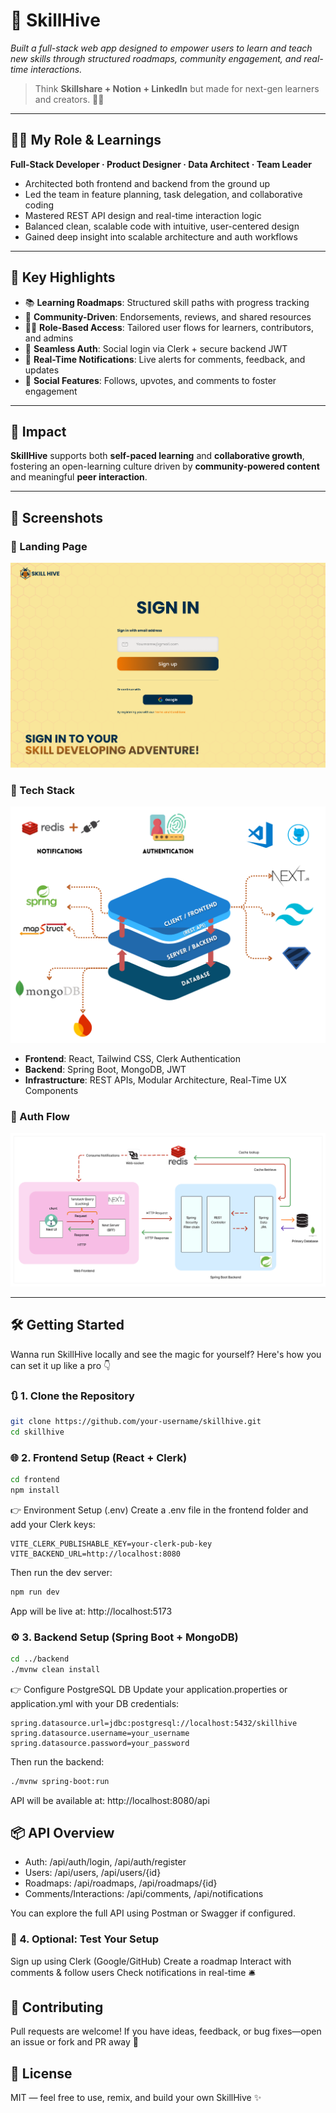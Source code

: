 # 🚀 SkillHive

_Built a full-stack web app designed to empower users to learn and teach new skills through structured roadmaps, community engagement, and real-time interactions._

> Think **Skillshare + Notion + LinkedIn** but made for next-gen learners and creators. 🌱🚀

---

## 👩‍💻 My Role & Learnings
**Full-Stack Developer · Product Designer · Data Architect · Team Leader**

- Architected both frontend and backend from the ground up  
- Led the team in feature planning, task delegation, and collaborative coding  
- Mastered REST API design and real-time interaction logic  
- Balanced clean, scalable code with intuitive, user-centered design  
- Gained deep insight into scalable architecture and auth workflows 
---

## 🚀 Key Highlights

- 📚 **Learning Roadmaps**: Structured skill paths with progress tracking  
- 👥 **Community-Driven**: Endorsements, reviews, and shared resources  
- 🧑‍🏫 **Role-Based Access**: Tailored user flows for learners, contributors, and admins  
- 🔐 **Seamless Auth**: Social login via Clerk + secure backend JWT  
- 🔔 **Real-Time Notifications**: Live alerts for comments, feedback, and updates  
- 💬 **Social Features**: Follows, upvotes, and comments to foster engagement   

---

## 🌟 Impact

**SkillHive** supports both **self-paced learning** and **collaborative growth**, fostering an open-learning culture driven by **community-powered content** and meaningful **peer interaction**.

---

## 📸 Screenshots

### 🔹 Landing Page  
![Landing Page](Landing.png)

### 🔹 Tech Stack  
![Roadmap View](Architecture.png)

- **Frontend**: React, Tailwind CSS, Clerk Authentication  
- **Backend**: Spring Boot, MongoDB, JWT  
- **Infrastructure**: REST APIs, Modular Architecture, Real-Time UX Components  

### 🔹 Auth Flow  
![Auth Flow](Untitled.png)

---

## 🛠️ Getting Started

Wanna run SkillHive locally and see the magic for yourself? Here's how you can set it up like a pro 👇

### 🔃 1. Clone the Repository

```bash
git clone https://github.com/your-username/skillhive.git
cd skillhive
```
### 🌐 2. Frontend Setup (React + Clerk)
```bash
cd frontend
npm install
```

👉 Environment Setup (.env)
Create a .env file in the frontend folder and add your Clerk keys:
```env
VITE_CLERK_PUBLISHABLE_KEY=your-clerk-pub-key
VITE_BACKEND_URL=http://localhost:8080
```

Then run the dev server:

```bash
npm run dev
```
App will be live at: http://localhost:5173

### ⚙️ 3. Backend Setup (Spring Boot + MongoDB)
```bash
cd ../backend
./mvnw clean install
```

👉 Configure PostgreSQL DB
Update your application.properties or application.yml with your DB credentials:

```properties
spring.datasource.url=jdbc:postgresql://localhost:5432/skillhive
spring.datasource.username=your_username
spring.datasource.password=your_password
```
Then run the backend:

```bash
./mvnw spring-boot:run
```
API will be available at: http://localhost:8080/api

## 📦 API Overview
- Auth: /api/auth/login, /api/auth/register
- Users: /api/users, /api/users/{id}
- Roadmaps: /api/roadmaps, /api/roadmaps/{id}
- Comments/Interactions: /api/comments, /api/notifications

You can explore the full API using Postman or Swagger if configured.

### 🧪 4. Optional: Test Your Setup
Sign up using Clerk (Google/GitHub)
Create a roadmap
Interact with comments & follow users
Check notifications in real-time 🛎️

## 🤝 Contributing
Pull requests are welcome! If you have ideas, feedback, or bug fixes—open an issue or fork and PR away 🚀

## 📄 License
MIT — feel free to use, remix, and build your own SkillHive ✨
